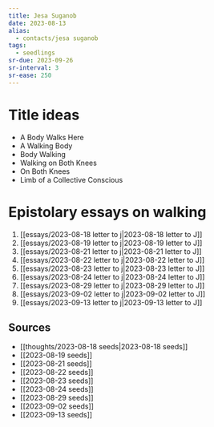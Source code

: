 ```yaml
---
title: Jesa Suganob
date: 2023-08-13
alias:
  - contacts/jesa suganob
tags:
  - seedlings
sr-due: 2023-09-26
sr-interval: 3
sr-ease: 250
---
```

# Title ideas

- A Body Walks Here
- A Walking Body
- Body Walking
- Walking on Both Knees
- On Both Knees
- Limb of a Collective Conscious

# Epistolary essays on walking

1. [[essays/2023-08-18 letter to j|2023-08-18 letter to J]]
2. [[essays/2023-08-19 letter to j|2023-08-19 letter to J]]
3. [[essays/2023-08-21 letter to j|2023-08-21 letter to J]]
4. [[essays/2023-08-22 letter to j|2023-08-22 letter to J]]
5. [[essays/2023-08-23 letter to j|2023-08-23 letter to J]]
6. [[essays/2023-08-24 letter to j|2023-08-24 letter to J]]
7. [[essays/2023-08-29 letter to j|2023-08-29 letter to J]]
8. [[essays/2023-09-02 letter to j|2023-09-02 letter to J]]
9. [[essays/2023-09-13 letter to j|2023-09-13 letter to J]]

## Sources

- [[thoughts/2023-08-18 seeds|2023-08-18 seeds]]
- [[2023-08-19 seeds]]
- [[2023-08-21 seeds]]
- [[2023-08-22 seeds]]
- [[2023-08-23 seeds]]
- [[2023-08-24 seeds]]
- [[2023-08-29 seeds]]
- [[2023-09-02 seeds]]
- [[2023-09-13 seeds]]